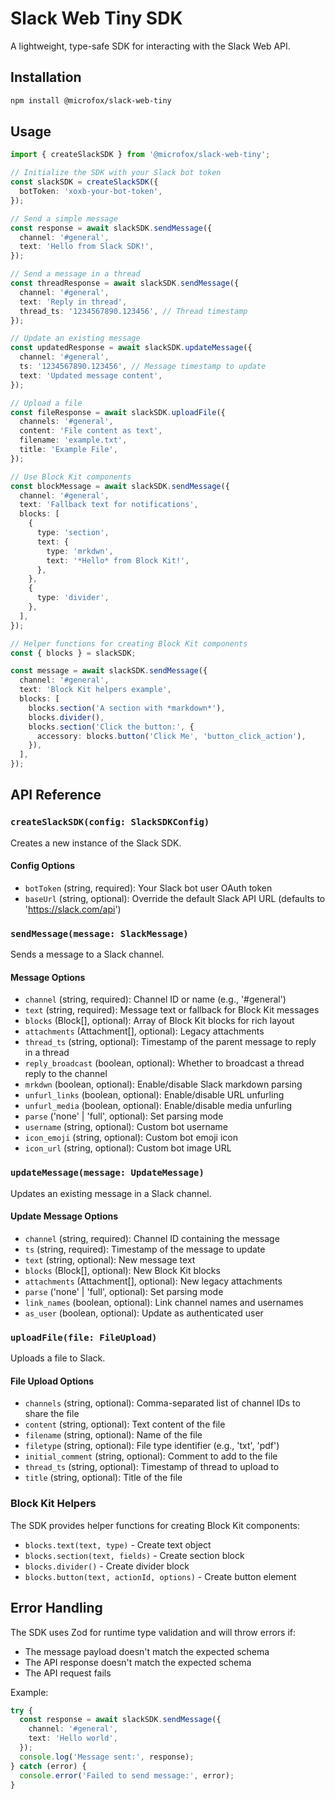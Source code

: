 # Slack Web Tiny SDK

A lightweight, type-safe SDK for interacting with the Slack Web API.

## Installation

```bash
npm install @microfox/slack-web-tiny
```

## Usage

```typescript
import { createSlackSDK } from '@microfox/slack-web-tiny';

// Initialize the SDK with your Slack bot token
const slackSDK = createSlackSDK({
  botToken: 'xoxb-your-bot-token',
});

// Send a simple message
const response = await slackSDK.sendMessage({
  channel: '#general',
  text: 'Hello from Slack SDK!',
});

// Send a message in a thread
const threadResponse = await slackSDK.sendMessage({
  channel: '#general',
  text: 'Reply in thread',
  thread_ts: '1234567890.123456', // Thread timestamp
});

// Update an existing message
const updatedResponse = await slackSDK.updateMessage({
  channel: '#general',
  ts: '1234567890.123456', // Message timestamp to update
  text: 'Updated message content',
});

// Upload a file
const fileResponse = await slackSDK.uploadFile({
  channels: '#general',
  content: 'File content as text',
  filename: 'example.txt',
  title: 'Example File',
});

// Use Block Kit components
const blockMessage = await slackSDK.sendMessage({
  channel: '#general',
  text: 'Fallback text for notifications',
  blocks: [
    {
      type: 'section',
      text: {
        type: 'mrkdwn',
        text: '*Hello* from Block Kit!',
      },
    },
    {
      type: 'divider',
    },
  ],
});

// Helper functions for creating Block Kit components
const { blocks } = slackSDK;

const message = await slackSDK.sendMessage({
  channel: '#general',
  text: 'Block Kit helpers example',
  blocks: [
    blocks.section('A section with *markdown*'),
    blocks.divider(),
    blocks.section('Click the button:', {
      accessory: blocks.button('Click Me', 'button_click_action'),
    }),
  ],
});
```

## API Reference

### `createSlackSDK(config: SlackSDKConfig)`

Creates a new instance of the Slack SDK.

#### Config Options

- `botToken` (string, required): Your Slack bot user OAuth token
- `baseUrl` (string, optional): Override the default Slack API URL (defaults to 'https://slack.com/api')

### `sendMessage(message: SlackMessage)`

Sends a message to a Slack channel.

#### Message Options

- `channel` (string, required): Channel ID or name (e.g., '#general')
- `text` (string, required): Message text or fallback for Block Kit messages
- `blocks` (Block[], optional): Array of Block Kit blocks for rich layout
- `attachments` (Attachment[], optional): Legacy attachments
- `thread_ts` (string, optional): Timestamp of the parent message to reply in a thread
- `reply_broadcast` (boolean, optional): Whether to broadcast a thread reply to the channel
- `mrkdwn` (boolean, optional): Enable/disable Slack markdown parsing
- `unfurl_links` (boolean, optional): Enable/disable URL unfurling
- `unfurl_media` (boolean, optional): Enable/disable media unfurling
- `parse` ('none' | 'full', optional): Set parsing mode
- `username` (string, optional): Custom bot username
- `icon_emoji` (string, optional): Custom bot emoji icon
- `icon_url` (string, optional): Custom bot image URL

### `updateMessage(message: UpdateMessage)`

Updates an existing message in a Slack channel.

#### Update Message Options

- `channel` (string, required): Channel ID containing the message
- `ts` (string, required): Timestamp of the message to update
- `text` (string, optional): New message text
- `blocks` (Block[], optional): New Block Kit blocks
- `attachments` (Attachment[], optional): New legacy attachments
- `parse` ('none' | 'full', optional): Set parsing mode
- `link_names` (boolean, optional): Link channel names and usernames
- `as_user` (boolean, optional): Update as authenticated user

### `uploadFile(file: FileUpload)`

Uploads a file to Slack.

#### File Upload Options

- `channels` (string, optional): Comma-separated list of channel IDs to share the file
- `content` (string, optional): Text content of the file
- `filename` (string, optional): Name of the file
- `filetype` (string, optional): File type identifier (e.g., 'txt', 'pdf')
- `initial_comment` (string, optional): Comment to add to the file
- `thread_ts` (string, optional): Timestamp of thread to upload to
- `title` (string, optional): Title of the file

### Block Kit Helpers

The SDK provides helper functions for creating Block Kit components:

- `blocks.text(text, type)` - Create text object
- `blocks.section(text, fields)` - Create section block
- `blocks.divider()` - Create divider block
- `blocks.button(text, actionId, options)` - Create button element

## Error Handling

The SDK uses Zod for runtime type validation and will throw errors if:

- The message payload doesn't match the expected schema
- The API response doesn't match the expected schema
- The API request fails

Example:

```typescript
try {
  const response = await slackSDK.sendMessage({
    channel: '#general',
    text: 'Hello world',
  });
  console.log('Message sent:', response);
} catch (error) {
  console.error('Failed to send message:', error);
}
```
